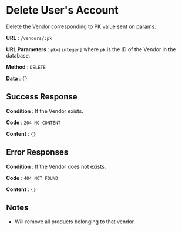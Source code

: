 # Delete User's Account

Delete the Vendor corresponding to PK value sent on params.

**URL** : `/vendors/:pk`

**URL Parameters** : `pk=[integer]` where `pk` is the ID of the Vendor in the
database.

**Method** : `DELETE`

**Data** : `{}`

## Success Response

**Condition** : If the Vendor exists.

**Code** : `204 NO CONTENT`

**Content** : `{}`

## Error Responses

**Condition** : If the Vendor does not exists.

**Code** : `404 NOT FOUND`

**Content** : `{}`

## Notes

* Will remove all products belonging to that vendor.

